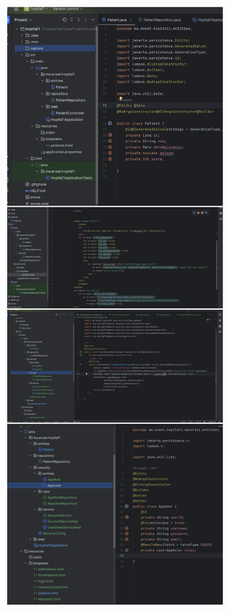 <img src="capture/img.png">
<img src="capture/img_1.png">
<img src="capture/img_2.png">
<img src="capture/img_3.png">